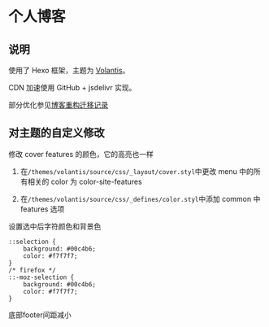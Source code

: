 # 个人博客

## 说明

使用了 Hexo 框架，主题为 [Volantis](https://volantis.js.org/)。

CDN 加速使用 GitHub + jsdelivr 实现。

部分优化参见[博客重构迁移记录](https://1ts.fun/2020/03/19/%E5%8D%9A%E5%AE%A2%E9%87%8D%E6%9E%84%E8%BF%81%E7%A7%BB%E8%AE%B0%E5%BD%95/)


## 对主题的自定义修改

修改 cover features 的颜色，它的高亮也一样

1. 在`/themes/volantis/source/css/_layout/cover.styl`中更改 menu 中的所有相关的 color 为 color-site-features

2. 在`/themes/volantis/source/css/_defines/color.styl`中添加 common 中 features 选项


设置选中后字符颜色和背景色

```
::selection { 
    background: #00c4b6;
    color: #f7f7f7; 
}
/* firefox */
::-moz-selection { 
    background: #00c4b6;
    color: #f7f7f7;    
}
```

底部footer间距减小
